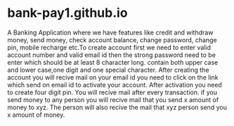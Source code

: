 # bank-pay1.github.io
A Banking Application where we have features like credit and withdraw money, send money, check account balance, change password, change pin, mobile recharge etc.To create account first we need to enter valid account number and valid email id then the strong password need to be enter which should be at least 8 character long. contain both upper case and lower case,one digit and one special character. After creating the account you will recive mail on your email id you need to click on the link which send on email id to activate your account. After activation you need to create four digit pin. You will recive mail after every transaction. if you send money to any person you will recive mail that you send x amount of money to xyz. The person will also recive the mail that xyz person send you x amount of money.
